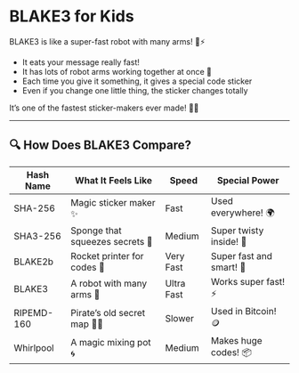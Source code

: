 # BLAKE3 for Kids

BLAKE3 is like a super-fast robot with many arms! 🤖⚡

- It eats your message really fast!
- It has lots of robot arms working together at once 🤯
- Each time you give it something, it gives a special code sticker
- Even if you change one little thing, the sticker changes totally

It’s one of the fastest sticker-makers ever made! 🚀✨

---

## 🔍 How Does BLAKE3 Compare?

| Hash Name   | What It Feels Like                  | Speed     | Special Power         |
|-------------|--------------------------------------|-----------|------------------------|
| SHA-256     | Magic sticker maker ✨               | Fast      | Used everywhere! 🌍     |
| SHA3-256    | Sponge that squeezes secrets 🧽      | Medium    | Super twisty inside! 🔄 |
| BLAKE2b     | Rocket printer for codes 🚀          | Very Fast | Super fast and smart! 🧠 |
| BLAKE3      | A robot with many arms 🤖            | Ultra Fast| Works super fast! ⚡    |
| RIPEMD-160  | Pirate’s old secret map 🏴‍☠️         | Slower    | Used in Bitcoin! 🪙     |
| Whirlpool   | A magic mixing pot 🌀                | Medium    | Makes huge codes! 📦    |
